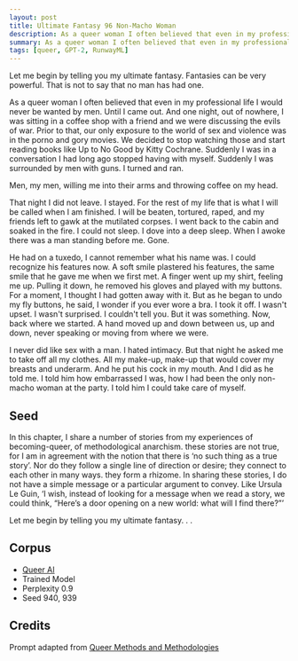 ```yaml
---
layout: post
title: Ultimate Fantasy 96 Non-Macho Woman
description: As a queer woman I often believed that even in my professional life I would never be wanted by men.
summary: As a queer woman I often believed that even in my professional life I would never be wanted by men.
tags: [queer, GPT-2, RunwayML]
---
```


Let me begin by telling you my ultimate fantasy. Fantasies can be very powerful. That is not to say that no man has had one.

As a queer woman I often believed that even in my professional life I would never be wanted by men. Until I came out. And one night, out of nowhere, I was sitting in a coffee shop with a friend and we were discussing the evils of war. Prior to that, our only exposure to the world of sex and violence was in the porno and gory movies. We decided to stop watching those and start reading books like Up to No Good by Kitty Cochrane. Suddenly I was in a conversation I had long ago stopped having with myself. Suddenly I was surrounded by men with guns. I turned and ran.

Men, my men, willing me into their arms and throwing coffee on my head.

That night I did not leave. I stayed. For the rest of my life that is what I will be called when I am finished. I will be beaten, tortured, raped, and my friends left to gawk at the mutilated corpses. I went back to the cabin and soaked in the fire. I could not sleep. I dove into a deep sleep. When I awoke there was a man standing before me.
Gone.

He had on a tuxedo, I cannot remember what his name was. I could recognize his features now. A soft smile plastered his features, the same smile that he gave me when we first met. A finger went up my shirt, feeling me up. Pulling it down, he removed his gloves and played with my buttons. For a moment, I thought I had gotten away with it. But as he began to undo my fly buttons, he said, I wonder if you ever wore a bra. I took it off. I wasn't upset. I wasn't surprised. I couldn't tell you. But it was something. Now, back where we started. A hand moved up and down between us, up and down, never speaking or moving from where we were.

I never did like sex with a man. I hated intimacy. But that night he asked me to take off all my clothes. All my make-up, make-up that would cover my breasts and underarm. And he put his cock in my mouth. And I did as he told me. I told him how embarrassed I was, how I had been the only non-macho woman at the party. I told him I could take care of myself.


## Seed

In this chapter, I share a number of stories from my experiences of becoming-queer, of methodological anarchism. these stories are not true, for I am in agreement with the notion that there is ‘no such thing as a true story’. Nor do they follow a single line of direction or desire; they connect to each other in many ways. they form a rhizome. In sharing these stories, I do not have a simple message or a particular argument to convey. Like Ursula Le Guin, ‘I wish, instead of looking for a message when we read a story, we could think, “Here’s a door opening on a new world: what will I find there?”’

Let me begin by telling you my ultimate fantasy. . .

## Corpus

- [Queer AI](/queerai)
- Trained Model
- Perplexity 0.9
- Seed 940, 939

## Credits

Prompt adapted from [Queer Methods and Methodologies](https://www.routledge.com/Queer-Methods-and-Methodologies-Intersecting-Queer-Theories-and-Social/Nash-Browne/p/book/9781138245662)
